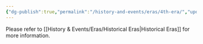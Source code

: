 ```yaml
---
{"dg-publish":true,"permalink":"/history-and-events/eras/4th-era/","updated":"2025-06-10T19:03:25.919+01:00"}
---
```


Please refer to [[History & Events/Eras/Historical Eras\|Historical Eras]] for more information. 